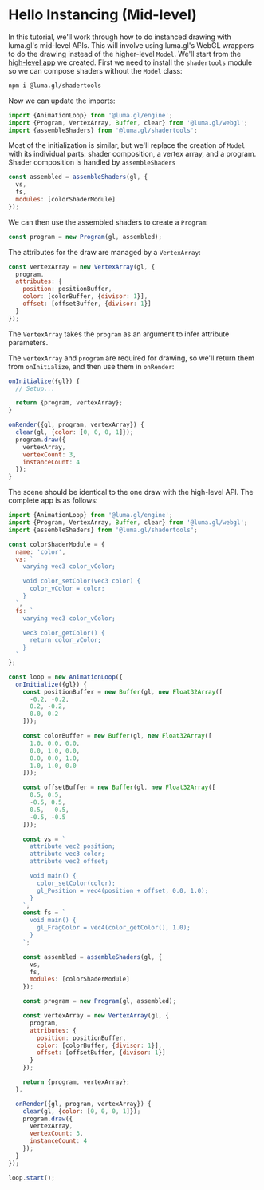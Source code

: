# Hello Instancing (Mid-level)

In this tutorial, we'll work through how to do instanced drawing with luma.gl's mid-level APIs. This will involve using luma.gl's WebGL wrappers to do the drawing instead of the higher-level `Model`. We'll start from the [high-level app](./hello-instancing-high.md) we created. First we need to install the `shadertools` module so we can compose shaders without the `Model` class:
```bash
npm i @luma.gl/shadertools
```

Now we can update the imports:
```js
import {AnimationLoop} from '@luma.gl/engine';
import {Program, VertexArray, Buffer, clear} from '@luma.gl/webgl';
import {assembleShaders} from '@luma.gl/shadertools';
```
Most of the initialization is similar, but we'll replace the creation of `Model` with its individual parts: shader composition, a vertex array, and a program. Shader composition is handled by `assembleShaders`
```js
const assembled = assembleShaders(gl, {
  vs,
  fs,
  modules: [colorShaderModule]
});
```

We can then use the assembled shaders to create a `Program`:
```js
const program = new Program(gl, assembled);
```

The attributes for the draw are managed by a `VertexArray`:
```js
const vertexArray = new VertexArray(gl, {
  program,
  attributes: {
    position: positionBuffer,
    color: [colorBuffer, {divisor: 1}],
    offset: [offsetBuffer, {divisor: 1}]
  }
});
```
The `VertexArray` takes the `program` as an argument to infer attribute parameters.

The `vertexArray` and `program` are required for drawing, so we'll return them from `onInitialize`, and then use them in `onRender`:
```js
onInitialize({gl}) {
  // Setup...

  return {program, vertexArray};
}

onRender({gl, program, vertexArray}) {
  clear(gl, {color: [0, 0, 0, 1]});
  program.draw({
    vertexArray,
    vertexCount: 3,
    instanceCount: 4
  });
}
```

The scene should be identical to the one draw with the high-level API. The complete app is as follows:
```js
import {AnimationLoop} from '@luma.gl/engine';
import {Program, VertexArray, Buffer, clear} from '@luma.gl/webgl';
import {assembleShaders} from '@luma.gl/shadertools';

const colorShaderModule = {
  name: 'color',
  vs: `
    varying vec3 color_vColor;

    void color_setColor(vec3 color) {
      color_vColor = color;
    }
  `,
  fs: `
    varying vec3 color_vColor;

    vec3 color_getColor() {
      return color_vColor;
    }
  `
};

const loop = new AnimationLoop({
  onInitialize({gl}) {
    const positionBuffer = new Buffer(gl, new Float32Array([
      -0.2, -0.2,
      0.2, -0.2,
      0.0, 0.2
    ]));

    const colorBuffer = new Buffer(gl, new Float32Array([
      1.0, 0.0, 0.0,
      0.0, 1.0, 0.0,
      0.0, 0.0, 1.0,
      1.0, 1.0, 0.0
    ]));

    const offsetBuffer = new Buffer(gl, new Float32Array([
      0.5, 0.5,
      -0.5, 0.5,
      0.5,  -0.5,
      -0.5, -0.5
    ]));

    const vs = `
      attribute vec2 position;
      attribute vec3 color;
      attribute vec2 offset;

      void main() {
        color_setColor(color);
        gl_Position = vec4(position + offset, 0.0, 1.0);
      }
    `;
    const fs = `
      void main() {
        gl_FragColor = vec4(color_getColor(), 1.0);
      }
    `;

    const assembled = assembleShaders(gl, {
      vs,
      fs,
      modules: [colorShaderModule]
    });

    const program = new Program(gl, assembled);

    const vertexArray = new VertexArray(gl, {
      program,
      attributes: {
        position: positionBuffer,
        color: [colorBuffer, {divisor: 1}],
        offset: [offsetBuffer, {divisor: 1}]
      }
    });

    return {program, vertexArray};
  },

  onRender({gl, program, vertexArray}) {
    clear(gl, {color: [0, 0, 0, 1]});
    program.draw({
      vertexArray,
      vertexCount: 3,
      instanceCount: 4
    });
  }
});

loop.start();

```
